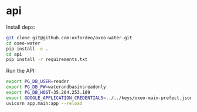 # api

Install deps:
```bash
git clone git@github.com:oxfordeo/oxeo-water.git
cd oxeo-water
pip install -e .
cd api
pip install -r requirements.txt
```

Run the API:
```bash
export PG_DB_USER=reader
export PG_DB_PW=waterandbasinsreadonly
export PG_DB_HOST=35.204.253.189
export GOOGLE_APPLICATION_CREDENTIALS=../../keys/oxeo-main-prefect.json
uvicorn app.main:app --reload
```
